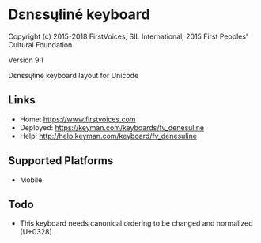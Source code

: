 Dɛnɛsųłiné keyboard
======================

Copyright (c) 2015-2018 FirstVoices, SIL International, 2015 First Peoples' Cultural Foundation

Version 9.1

Dɛnɛsųłiné keyboard layout for Unicode

Links
-----

 * Home:     <https://www.firstvoices.com>
 * Deployed: <https://keyman.com/keyboards/fv_denesuline>
 * Help:     <http://help.keyman.com/keyboard/fv_denesuline>
 
Supported Platforms
-------------------

 * Mobile

Todo
----

 * This keyboard needs canonical ordering to be changed and normalized (U+0328)
